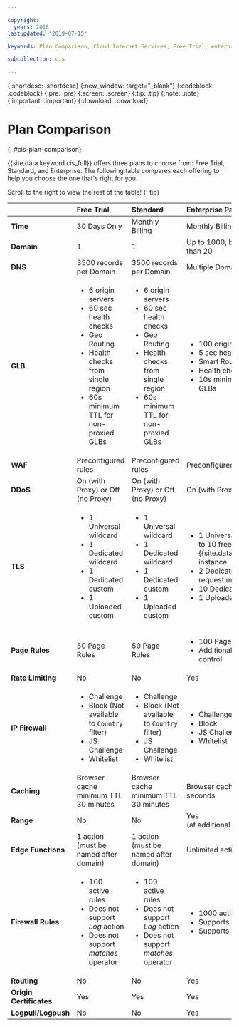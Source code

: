 ```yaml
---

copyright:
  years: 2018
lastupdated: "2019-07-15"

keywords: Plan Comparison, Cloud Internet Services, Free Trial, enterprise

subcollection: cis

---
```


{:shortdesc: .shortdesc}
{:new_window: target="_blank"}
{:codeblock: .codeblock}
{:pre: .pre}
{:screen: .screen}
{:tip: .tip}
{:note: .note}
{:important: .important}
{:download: .download}

# Plan Comparison
{: #cis-plan-comparison}

{{site.data.keyword.cis_full}} offers three plans to choose from: Free Trial, Standard, and Enterprise. The following table compares each offering to help you choose the one that's right for you. 

Scroll to the right to view the rest of the table!
{: tip}

|         | Free Trial | Standard | Enterprise Package or Usage  
| ------- | :--------- | :------------ | :--------- | 
|**Time**|30 Days Only|Monthly Billing|Monthly Billing|
|**Domain**|1|1|Up to 1000, but recommend no more than 20|
|**DNS**|3500 records per Domain| 3500 records per Domain| Multiple Domains and Subdomains|
|**GLB**|<ul><li>6 origin servers</li><li>60 sec health checks</li><li>Geo Routing</li><li>Health checks from single region</li><li>60s minimum TTL for non-proxied GLBs</li></ul>|<ul><li>6 origin servers</li><li>60 sec health checks</li><li>Geo Routing</li><li>Health checks from single region</li><li>60s minimum TTL for non-proxied GLBs</li></ul>|<ul><li>100 origin servers</li><li>5 sec health checks</li><li>Smart Routing</li><li>Health checks from multiple regions</li><li>10s minimum TTL for non-proxied GLBs</li></ul>|
|**WAF**|Preconfigured rules|Preconfigured rules|Preconfigured and custom rules|
|**DDoS**|On (with Proxy) or Off (no Proxy)|On (with Proxy) or Off (no Proxy)|On (with Proxy) or Off (no Proxy)|
|**TLS**|<ul><li>1 Universal wildcard</li><li>1 Dedicated wildcard</li><li>1 Dedicated custom</li><li>1 Uploaded custom</li></ul>|<ul><li>1 Universal wildcard</li> <li>1 Dedicated wildcard</li><li>1 Dedicated custom</li><li>1 Uploaded custom</li></ul>|<ul><li>1 Universal wildcard per domain. Up to 10 free certificates per {{site.data.keyword.cis_short_notm}} instance</li> <li>2 Dedicated wildcard with ability to request more</li><li>10 Dedicated custom</li><li>1 Uploaded custom</li></ul>
|**Page Rules**|50 Page Rules|50 Page Rules|<ul><li>100 Page Rules</li><li>Additional settings for fine-grained control</li></ul> |
|**Rate Limiting**|No|No|Yes|
|**IP Firewall**|<ul><li>Challenge</li><li>Block (Not available to `Country` filter)</li><li>JS Challenge</li><li>Whitelist</li></ul>|<ul><li>Challenge</li><li>Block (Not available to `Country` filter)</li><li>JS Challenge</li><li>Whitelist</li></ul>|<ul><li>Challenge</li><li>Block</li><li>JS Challenge</li><li>Whitelist</li></ul>|
|**Caching**|Browser cache minimum TTL 30 minutes|Browser cache minimum TTL 30 minutes|Browser cache minimum TTL 30 seconds|
|**Range**|No|No|Yes<br/>(at additional cost per GB)|
|**Edge Functions**|1 action<br/>(must be named after domain)|1 action<br/>(must be named after domain)|Unlimited actions|
|**Firewall Rules**|<ul><li>100 active rules</li><li>Does not support _Log_ action</li><li>Does not support _matches_ operator</li><ul>|<ul><li>100 active rules</li><li>Does not support _Log_ action</li><li>Does not support _matches_ operator</li><ul>|<ul><li>1000 active rules</li><li>Supports all actions</li><li>Supports all operators</li><ul>|
|**Routing**|No|No|Yes|  
|**Origin Certificates**|Yes|Yes|Yes| 
|**Logpull/Logpush**|No|No|Yes|   
